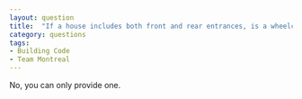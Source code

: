 ```yaml
---
layout: question
title:  "If a house includes both front and rear entrances, is a wheelchair ramp necessary to both?"
category: questions
tags:
- Building Code
- Team Montreal
---
```


No, you can only provide one.